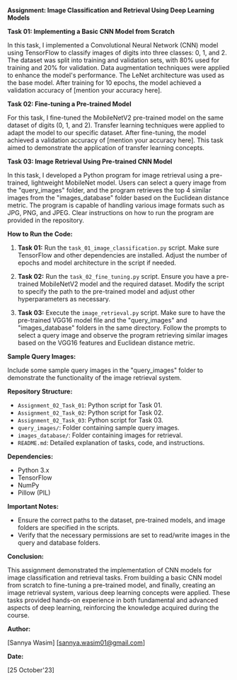 **Assignment: Image Classification and Retrieval Using Deep Learning Models**

**Task 01: Implementing a Basic CNN Model from Scratch**

In this task, I implemented a Convolutional Neural Network (CNN) model using TensorFlow to classify images of digits into three classes: 0, 1, and 2. The dataset was split into training and validation sets, with 80% used for training and 20% for validation. Data augmentation techniques were applied to enhance the model's performance. The LeNet architecture was used as the base model. After training for 10 epochs, the model achieved a validation accuracy of [mention your accuracy here].


**Task 02: Fine-tuning a Pre-trained Model**

For this task, I fine-tuned the MobileNetV2 pre-trained model on the same dataset of digits (0, 1, and 2). Transfer learning techniques were applied to adapt the model to our specific dataset. After fine-tuning, the model achieved a validation accuracy of [mention your accuracy here]. This task aimed to demonstrate the application of transfer learning concepts.


**Task 03: Image Retrieval Using Pre-trained CNN Model**

In this task, I developed a Python program for image retrieval using a pre-trained, lightweight MobileNet model. Users can select a query image from the "query_images" folder, and the program retrieves the top 4 similar images from the "images_database" folder based on the Euclidean distance metric. The program is capable of handling various image formats such as JPG, PNG, and JPEG. Clear instructions on how to run the program are provided in the repository.


**How to Run the Code:**

1. **Task 01:** Run the `task_01_image_classification.py` script. Make sure TensorFlow and other dependencies are installed. Adjust the number of epochs and model architecture in the script if needed.

2. **Task 02:** Run the `task_02_fine_tuning.py` script. Ensure you have a pre-trained MobileNetV2 model and the required dataset. Modify the script to specify the path to the pre-trained model and adjust other hyperparameters as necessary.

3. **Task 03:** Execute the `image_retrieval.py` script. Make sure to have the pre-trained VGG16 model file and the "query_images" and "images_database" folders in the same directory. Follow the prompts to select a query image and observe the program retrieving similar images based on the VGG16 features and Euclidean distance metric.

**Sample Query Images:**

Include some sample query images in the "query_images" folder to demonstrate the functionality of the image retrieval system.

**Repository Structure:**

- `Assignment_02_Task_01`: Python script for Task 01.
- `Assignment_02_Task_02`: Python script for Task 02.
- `Assignment_02_Task_03`: Python script for Task 03.
- `query_images/`: Folder containing sample query images.
- `images_database/`: Folder containing images for retrieval.
- `README.md`: Detailed explanation of tasks, code, and instructions.

**Dependencies:**

- Python 3.x
- TensorFlow
- NumPy
- Pillow (PIL)

**Important Notes:**

- Ensure the correct paths to the dataset, pre-trained models, and image folders are specified in the scripts.
- Verify that the necessary permissions are set to read/write images in the query and database folders.

**Conclusion:**

This assignment demonstrated the implementation of CNN models for image classification and retrieval tasks. From building a basic CNN model from scratch to fine-tuning a pre-trained model, and finally, creating an image retrieval system, various deep learning concepts were applied. These tasks provided hands-on experience in both fundamental and advanced aspects of deep learning, reinforcing the knowledge acquired during the course.

**Author:**

[Sannya Wasim]
[sannya.wasim01@gmail.com]

**Date:**

[25 October'23]
